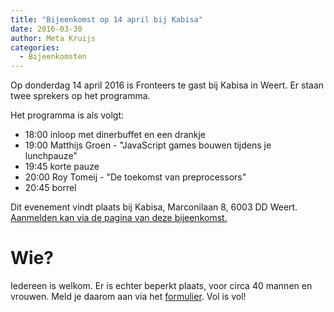 ```yaml
---
title: "Bijeenkomst op 14 april bij Kabisa"
date: 2016-03-30
author: Meta Kruijs
categories: 
  - Bijeenkomsten
---
```

Op donderdag 14 april 2016 is Fronteers te gast bij Kabisa in Weert. Er staan twee sprekers op het programma.

Het programma is als volgt:

* 18:00 inloop met dinerbuffet en een drankje
* 19:00 Matthijs Groen - "JavaScript games bouwen tijdens je lunchpauze"
* 19:45 korte pauze
* 20:00 Roy Tomeij - "De toekomst van preprocessors"
* 20:45 borrel

Dit evenement vindt plaats bij Kabisa, Marconilaan 8, 6003 DD Weert. [Aanmelden kan via de pagina van deze bijeenkomst.](/bijeenkomsten/2016/kabisa)

# Wie?

Iedereen is welkom. Er is echter beperkt plaats, voor circa 40 mannen en vrouwen. Meld je daarom aan via het [formulier](https://fronteers.nl/bijeenkomsten/2016/kabisa). Vol is vol!
